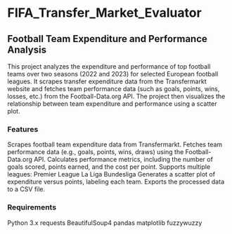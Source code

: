 # FIFA_Transfer_Market_Evaluator


## Football Team Expenditure and Performance Analysis
This project analyzes the expenditure and performance of top football teams over two seasons (2022 and 2023) for selected European football leagues. It scrapes transfer expenditure data from the Transfermarkt website and fetches team performance data (such as goals, points, wins, losses, etc.) from the Football-Data.org API. The project then visualizes the relationship between team expenditure and performance using a scatter plot.


### Features
Scrapes football team expenditure data from Transfermarkt.
Fetches team performance data (e.g., goals, points, wins, draws) using the Football-Data.org API.
Calculates performance metrics, including the number of goals scored, points earned, and the cost per point.
Supports multiple leagues:
Premier League
La Liga
Bundesliga
Generates a scatter plot of expenditure versus points, labeling each team.
Exports the processed data to a CSV file.


### Requirements

Python 3.x
requests
BeautifulSoup4
pandas
matplotlib
fuzzywuzzy

